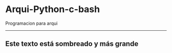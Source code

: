 # Arqui-Python-c-bash
Programacion para arqui

--------------------------------------------------------------------------------------------
## **Este texto está sombreado y más grande**











